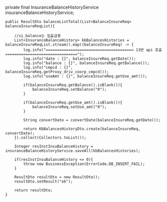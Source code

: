 private final InsuranceBalanceHistoryService insuranceBalanceHistoryService;

    public ResultDto balanceListTotal(List<BalanceInsureReq> balanceInsureReqList){

        //si_balance는 입출금용
        List<InsuranceBalanceHistory> kbBalancesHistories = balanceInsureReqList.stream().map((balanceInsureReq) -> {
            log.info("======================================= 13번 api 호출 ================================");
            log.info("date : {}", balanceInsureReq.getDate());
            log.info("balance : {}", balanceInsureReq.getBalance());
            log.info("cmpcd : {}", balanceInsureReq.getProxy_driv_coorp_cmpcd());
            log.info("useAmt : {}", balanceInsureReq.getUse_amt());

            if(balanceInsureReq.getBalance().isBlank()){
                balanceInsureReq.setBalance("0");
            }

            if(balanceInsureReq.getUse_amt().isBlank()){
                balanceInsureReq.setUse_amt("0");
            }

            String convertDate = convertDate(balanceInsureReq.getDate());

            return KbBalancesHistoryDto.create(balanceInsureReq, convertDate);
        }).collect(Collectors.toList());

        Integer resInstInsuBalanceHistory = insuranceBalanceHistoryService.saveAll(kbBalancesHistories);

        if(resInstInsuBalanceHistory <= 0){
            throw new BusinessException(ErrorCode.DB_INSERT_FAIL);
        }

        ResultDto resultDto = new ResultDto();
        resultDto.setResult("ok");

        return resultDto;
    }
